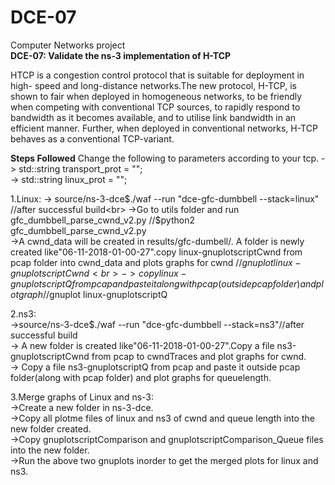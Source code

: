# DCE-07
Computer Networks project<br>
<b>DCE-07: </b>
<b>Validate the ns-3 implementation of H-TCP</b>
<p>HTCP is a congestion control protocol that is suitable for deployment in high-
speed and long-distance networks.The new protocol, H-TCP, is shown to fair when deployed in
homogeneous networks, to be friendly when competing with conventional TCP sources, to rapidly
respond to bandwidth as it becomes available, and to utilise link bandwidth in an efficient manner.
Further, when deployed in conventional networks, H-TCP behaves as a conventional TCP-variant.</p>
<b>Steps Followed</b>
Change the following to parameters according to your tcp.
-> std::string transport_prot = "";<br>
-> std::string linux_prot = "";<br>

1.Linux:
 -> source/ns-3-dce$./waf --run "dce-gfc-dumbbell --stack=linux" //after successful build<br>
 ->Go to utils folder and run gfc_dumbbell_parse_cwnd_v2.py //$python2 gfc_dumbbell_parse_cwnd_v2.py<br>
 ->A cwnd_data will be created in results/gfc-dumbell/. A folder is newly created like"06-11-2018-01-00-27".copy linux-gnuplotscriptCwnd from pcap folder into cwnd_data and plots graphs for cwnd //$gnuplot linux-gnuplotscriptCwnd<br>
 ->copy linux-gnuplotscriptQ from pcap and paste it along with pcap(outside pcap folder) and plot graph //$gnuplot linux-gnuplotscriptQ<br>

2.ns3:<br>
 ->source/ns-3-dce$./waf --run "dce-gfc-dumbbell --stack=ns3"//after successful build<br>
 -> A new folder is created like"06-11-2018-01-00-27".Copy a file ns3-gnuplotscriptCwnd from pcap to cwndTraces and plot graphs for cwnd.<br>
 -> Copy a file ns3-gnuplotscriptQ from pcap and paste it outside pcap folder(along with pcap folder) and plot graphs for queuelength.<br>

3.Merge graphs of Linux and ns-3:<br>
 ->Create a new folder in ns-3-dce.<br>
 ->Copy all plotme files of linux and ns3 of cwnd and queue length into the new folder created.<br>
 ->Copy gnuplotscriptComparison and gnuplotscriptComparison_Queue files into the new folder.<br>
 ->Run the above two gnuplots inorder to get the  merged plots for linux and ns3.<br>
